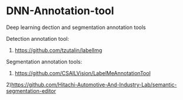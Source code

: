  

# DNN-Annotation-tool
Deep learning dection and segmentation annotation tools






Detection annotation tool:
1) https://github.com/tzutalin/labelImg

Segmentation annotation tools:
1) https://github.com/CSAILVision/LabelMeAnnotationTool

2)https://github.com/Hitachi-Automotive-And-Industry-Lab/semantic-segmentation-editor
